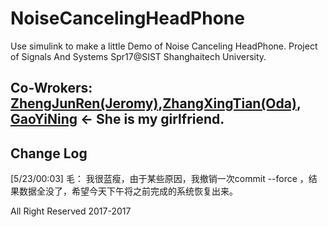 # NoiseCancelingHeadPhone
Use simulink to make a little Demo of Noise Canceling HeadPhone. Project of Signals And Systems Spr17@SIST Shanghaitech University.



## Co-Wrokers: [ZhengJunRen(Jeromy)](mailto:zhengjr@shanghaitech.edu.cn),[ZhangXingTian(Oda)](mailto:zhangxt@shanghaitech.edu.cn),    [GaoYiNing](mailto:gaoyn@shanghaitech.edu.cn) <- She is my girlfriend.


## Change Log

[5/23/00:03]  毛： 我很蓝瘦，由于某些原因，我撤销一次commit --force ，结果数据全没了，希望今天下午将之前完成的系统恢复出来。

All Right Reserved 2017-2017
